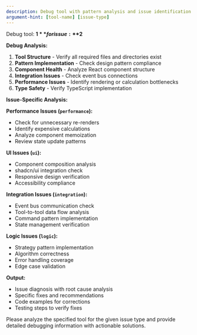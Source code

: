 ```yaml
---
description: Debug tool with pattern analysis and issue identification
argument-hint: [tool-name] [issue-type]
---
```


Debug tool: **$1** for issue: **$2**

**Debug Analysis:**
1. **Tool Structure** - Verify all required files and directories exist
2. **Pattern Implementation** - Check design pattern compliance
3. **Component Health** - Analyze React component structure
4. **Integration Issues** - Check event bus connections
5. **Performance Issues** - Identify rendering or calculation bottlenecks
6. **Type Safety** - Verify TypeScript implementation

**Issue-Specific Analysis:**

**Performance Issues (`performance`):**
- Check for unnecessary re-renders
- Identify expensive calculations
- Analyze component memoization
- Review state update patterns

**UI Issues (`ui`):**
- Component composition analysis
- shadcn/ui integration check
- Responsive design verification
- Accessibility compliance

**Integration Issues (`integration`):**
- Event bus communication check
- Tool-to-tool data flow analysis
- Command pattern implementation
- State management verification

**Logic Issues (`logic`):**
- Strategy pattern implementation
- Algorithm correctness
- Error handling coverage
- Edge case validation

**Output:**
- Issue diagnosis with root cause analysis
- Specific fixes and recommendations
- Code examples for corrections
- Testing steps to verify fixes

Please analyze the specified tool for the given issue type and provide detailed debugging information with actionable solutions.